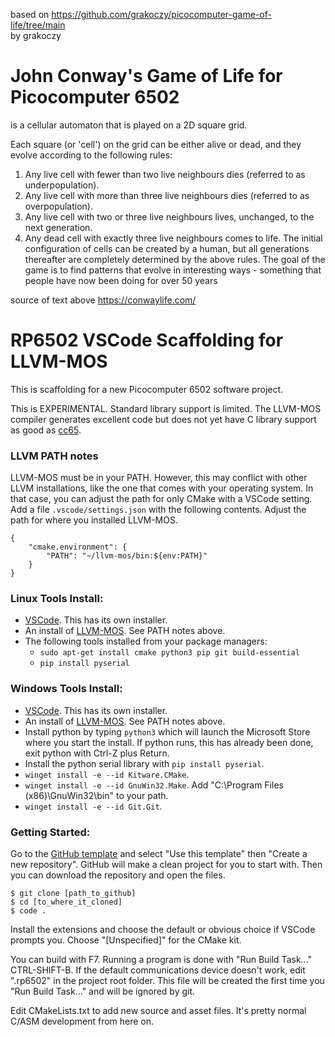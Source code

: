 based on
https://github.com/grakoczy/picocomputer-game-of-life/tree/main</br>
by grakoczy

# John Conway's Game of Life for Picocomputer 6502

is a cellular automaton that is played on a 2D square grid.

Each square (or 'cell') on the grid can be either alive or dead,
and they evolve according to the following rules:
1. Any live cell with fewer than two live neighbours dies (referred to as underpopulation).
2. Any live cell with more than three live neighbours dies (referred to as overpopulation).
3. Any live cell with two or three live neighbours lives, unchanged, to the next generation.
4. Any dead cell with exactly three live neighbours comes to life.
The initial configuration of cells can be created by a human, but all generations thereafter
are completely determined by the above rules.
The goal of the game is to find patterns that evolve in interesting ways - something
that people have now been doing for over 50 years

source of text above https://conwaylife.com/

# RP6502 VSCode Scaffolding for LLVM-MOS

This is scaffolding for a new Picocomputer 6502 software project.

This is EXPERIMENTAL. Standard library support is limited.
The LLVM-MOS compiler generates excellent code but does not yet have C library
support as good as [cc65](https://github.com/picocomputer/vscode-cc65).

### LLVM PATH notes

LLVM-MOS must be in your PATH. However, this may conflict with other LLVM
installations, like the one that comes with your operating system.
In that case, you can adjust the path for only CMake with a VSCode setting.
Add a file `.vscode/settings.json` with the following contents. Adjust the
path for where you installed LLVM-MOS.
```
{
    "cmake.environment": {
        "PATH": "~/llvm-mos/bin:${env:PATH}"
    }
}
```

### Linux Tools Install:
 * [VSCode](https://code.visualstudio.com/). This has its own installer.
 * An install of [LLVM-MOS](https://llvm-mos.org/wiki/Welcome).
   See PATH notes above.
 * The following tools installed from your package managers:
    * `sudo apt-get install cmake python3 pip git build-essential`
    * `pip install pyserial`

### Windows Tools Install:
 * [VSCode](https://code.visualstudio.com/). This has its own installer.
 * An install of [LLVM-MOS](https://llvm-mos.org/wiki/Welcome).
   See PATH notes above.
 * Install python by typing `python3` which will launch the Microsoft Store
   where you start the install. If python runs, this has already been done,
   exit python with Ctrl-Z plus Return.
 * Install the python serial library with `pip install pyserial`.
 * `winget install -e --id Kitware.CMake`.
 * `winget install -e --id GnuWin32.Make`.
    Add "C:\Program Files (x86)\GnuWin32\bin" to your path.
 * `winget install -e --id Git.Git`.

### Getting Started:
Go to the [GitHub template](https://github.com/picocomputer/vscode-llvm-mos)
and select "Use this template" then "Create a new repository". GitHub will
make a clean project for you to start with. Then you can download the
repository and open the files.

```
$ git clone [path_to_github]
$ cd [to_where_it_cloned]
$ code .
```

Install the extensions and choose the default or obvious choice if VSCode
prompts you. Choose "[Unspecified]" for the CMake kit.

You can build with F7. Running a program is done with "Run Build Task..."
CTRL-SHIFT-B. If the default communications device doesn't work, edit ".rp6502"
in the project root folder. This file will be created the first time you
"Run Build Task..." and will be ignored by git.

Edit CMakeLists.txt to add new source and asset files. It's
pretty normal C/ASM development from here on.
